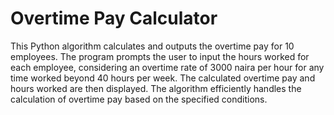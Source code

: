 # Overtime Pay Calculator

This Python algorithm calculates and outputs the overtime pay for 10 employees. The program prompts the user to input the hours worked for each employee, considering an overtime rate of 3000 naira per hour for any time worked beyond 40 hours per week. The calculated overtime pay and hours worked are then displayed. The algorithm efficiently handles the calculation of overtime pay based on the specified conditions.
